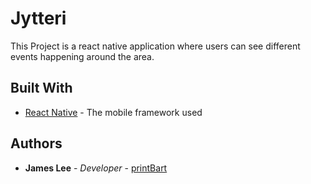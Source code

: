 # Jytteri

This Project is a react native application where users can see different events happening around the area.

## Built With

* [React Native](https://reactnative.dev/) - The mobile framework used

## Authors

* **James Lee** - *Developer* - [printBart](https://github.com/printbart)